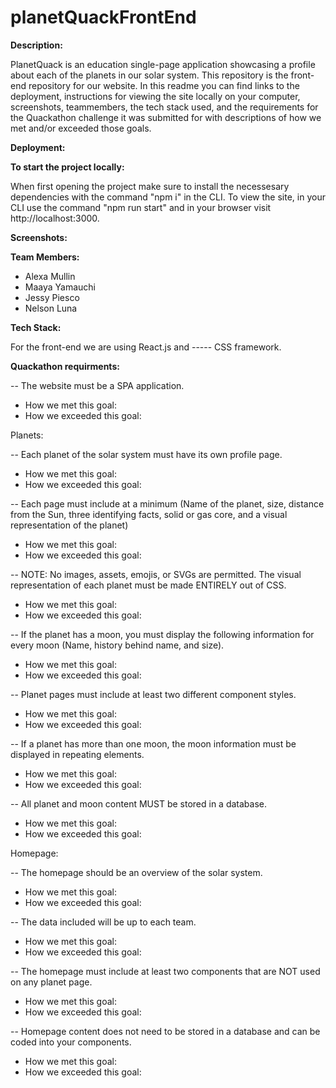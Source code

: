 # planetQuackFrontEnd

<b>Description: </b>

PlanetQuack is an education single-page application showcasing a profile about each of the planets in our solar system. This repository is the front-end repository for our website. In this readme you can find links to the deployment, instructions for viewing the site locally on your computer, screenshots, teammembers, the tech stack used, and the requirements for the Quackathon challenge it was submitted for with descriptions of how we met and/or exceeded those goals. 

<b>Deployment: </b>

<b>To start the project locally: </b>

When first opening the project make sure to install the necessesary dependencies with the command "npm i" in the CLI. 
To view the site, in your CLI use the command "npm run start" and in your browser visit http://localhost:3000. 

<b>Screenshots: </b>

<b>Team Members: </b>
- Alexa Mullin
- Maaya Yamauchi
- Jessy Piesco
- Nelson Luna


<b>Tech Stack: </b>

For the front-end we are using React.js and ----- CSS framework. 

<b>Quackathon requirments: </b>

-- The website must be a SPA application.
- How we met this goal:
- How we exceeded this goal:

Planets:

-- Each planet of the solar system must have its own profile page.
- How we met this goal:
- How we exceeded this goal:

-- Each page must include at a minimum (Name of the planet, size, distance from the Sun, three identifying facts, solid or gas core, and a visual representation of the planet)
- How we met this goal:
- How we exceeded this goal:

-- NOTE: No images, assets, emojis, or SVGs are permitted. The visual representation of each planet must be made ENTIRELY out of CSS.
- How we met this goal:
- How we exceeded this goal:

-- If the planet has a moon, you must display the following information for every moon (Name, history behind name, and size). 
- How we met this goal:
- How we exceeded this goal:

-- Planet pages must include at least two different component styles.
- How we met this goal:
- How we exceeded this goal:

-- If a planet has more than one moon, the moon information must be displayed in repeating elements.
- How we met this goal:
- How we exceeded this goal:

-- All planet and moon content MUST be stored in a database.
- How we met this goal:
- How we exceeded this goal:

Homepage:

-- The homepage should be an overview of the solar system.
- How we met this goal:
- How we exceeded this goal:
    
-- The data included will be up to each team.
- How we met this goal:
- How we exceeded this goal:
    
-- The homepage must include at least two components that are NOT used on any planet page.
- How we met this goal:
- How we exceeded this goal:
    
-- Homepage content does not need to be stored in a database and can be coded into your components.
- How we met this goal:
- How we exceeded this goal:
